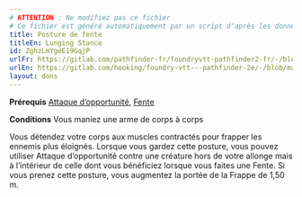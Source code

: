```yaml
---
# ATTENTION : Ne modifiez pas ce fichier
# Ce fichier est généré automatiquement par un script d'après les données du module Foundry VTT officiel et de sa traduction
title: Posture de fente
titleEn: Lunging Stance
id: ZghzLmYgeE19GqjP
urlFr: https://gitlab.com/pathfinder-fr/foundryvtt-pathfinder2-fr/-/blob/master/data/feats/ZghzLmYgeE19GqjP.htm
urlEn: https://gitlab.com/hooking/foundry-vtt---pathfinder-2e/-/blob/master/packs/data/feats.db/lunging-stance.json
layout: dons
---
```

**Prérequis** [Attaque d’opportunité](../capacité-classe/attaque-d'opportunité.md), [Fente](fente.md)

**Conditions** Vous maniez une arme de corps à corps

Vous détendez votre corps aux muscles contractés pour frapper les ennemis plus éloignés. Lorsque vous gardez cette posture, vous pouvez utiliser Attaque d’opportunité contre une créature hors de votre allonge mais à l’intérieur de celle dont vous bénéficiez lorsque vous faites une Fente. Si vous prenez cette posture, vous augmentez la portée de la Frappe de 1,50 m.
